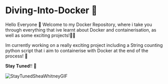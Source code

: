 # Diving-Into-Docker 🐳

Hello Everyone 👋 Welcome to my Docker Repository, where i take you through everything that ive learnt about Docker and containerisation, as well as some exciting projects!🚀🎉 

Im currently working on a really exciting project including a String counting python script that i aim to containerise with Docker at the end of the process! 👀

𝐒𝐭𝐚𝐲 𝐓𝐮𝐧𝐞𝐝!! 🚨

![StayTunedSheaWhitneyGIF](https://github.com/user-attachments/assets/abbaf670-9a49-40d5-875e-7a1871880210)
